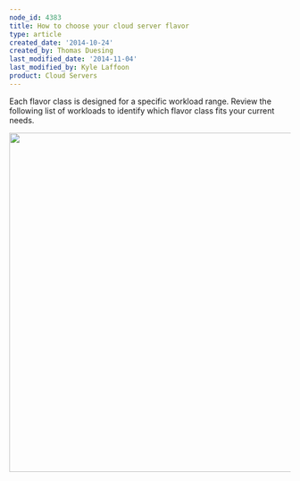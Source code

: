 ```yaml
---
node_id: 4383
title: How to choose your cloud server flavor
type: article
created_date: '2014-10-24'
created_by: Thomas Duesing
last_modified_date: '2014-11-04'
last_modified_by: Kyle Laffoon
product: Cloud Servers
---
```


Each flavor class is designed for a specific workload range. Review the
following list of workloads to identify which flavor class fits your
current needs.

<img src="https://8026b2e3760e2433679c-fffceaebb8c6ee053c935e8915a3fbe7.ssl.cf2.rackcdn.com/field/image/FlavorClassesTable.jpg" width="805" height="607" />

